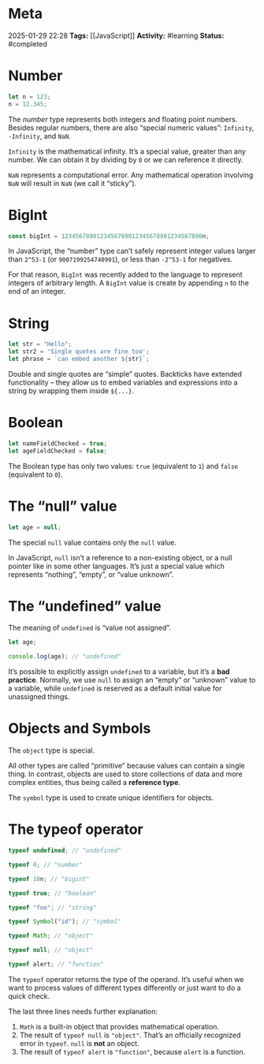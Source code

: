 # Meta
2025-01-29 22:28
**Tags:** [[JavaScript]]
**Activity:** #learning 
**Status:** #completed 

# Number
```JavaScript title:example.js
let n = 123;
n = 12.345;
```

The *number* type represents both integers and floating point numbers. Besides regular numbers, there are also “special numeric values”: `Infinity`, `-Infinity`, and `NaN`.

`Infinity` is the mathematical infinity. It’s a special value, greater than any number. We can obtain it by dividing by `0` or we can reference it directly.

`NaN` represents a computational error. Any mathematical operation involving `NaN` will result in `NaN` (we call it “sticky”).

# BigInt
```JavaScript title:example.js
const bigInt = 1234567890123456789012345678901234567890n;
```

In JavaScript, the “number” type can’t safely represent integer values larger than `2^53-1` (or `9007199254740991`), or less than `-2^53-1` for negatives.

For that reason, `BigInt` was recently added to the language to represent integers of arbitrary length. A `BigInt` value is create by appending `n` to the end of an integer.

# String
```JavaScript title:example.js
let str = "Hello";
let str2 = 'Single quotes are fine too';
let phrase = `can embed another ${str}`;
```

Double and single quotes are “simple” quotes. Backticks have extended functionality – they allow us to embed variables and expressions into a string by wrapping them inside `${...}`.


# Boolean
```JavaScript title:example.js
let nameFieldChecked = true;
let ageFieldChecked = false;
```

The Boolean type has only two values: `true` (equivalent to `1`) and `false` (equivalent to `0`).

# The “null” value
```JavaScript title:example.js
let age = null;
```

The special `null` value contains only the `null` value.

In JavaScript, `null` isn’t a reference to a non-existing object, or a null pointer like in some other languages. It’s just a special value which represents “nothing”, “empty”, or “value unknown”.

# The “undefined” value
The meaning of `undefined` is “value not assigned”.
```JavaScript title:example.js
let age;

console.log(age); // "undefined"
```

It’s possible to explicitly assign `undefined` to a variable, but it’s a **bad practice**. Normally, we use `null` to assign an “empty” or “unknown” value to a variable, while `undefined` is reserved as a default initial value for unassigned things.

# Objects and Symbols
The `object` type is special.

All other types are called “primitive” because values can contain a single thing. In contrast, objects are used to store collections of data and more complex entities, thus being called a **reference type**.

The `symbol` type is used to create unique identifiers for objects.

# The typeof operator
```JavaScript title:example.js
typeof undefined; // "undefined"

typeof 0; // "number"

typeof 10n; // "bigint"

typeof true; // "boolean"

typeof "foo"; // "string"

typeof Symbol("id"); // "symbol"

typeof Math; // "object"

typeof null; // "object"

typeof alert; // "function"
```

The `typeof` operator returns the type of the operand. It’s useful when we want to process values of different types differently or just want to do a quick check.

The last three lines needs further explanation:
1. `Math` is a built-in object that provides mathematical operation.
2. The result of `typeof null` is `"object"`. That’s an officially recognized error in `typeof`. `null` is **not** an object.
3. The result of `typeof alert` is `"function"`, because `alert` is a function.